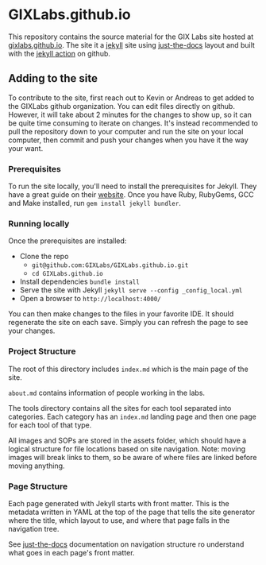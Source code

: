 # GIXLabs.github.io

This repository contains the source material for the GIX Labs site hosted at [gixlabs.github.io](https://gixlabs.github.io).
The site it a [jekyll](https://jekyllrb.com) site using [just-the-docs]() layout and built with the [jekyll action]() on github. 

## Adding to the site

To contribute to the site, first reach out to Kevin or Andreas to get added to the GIXLabs github organization.
You can edit files directly on github. However, it will take about 2 minutes for the changes to show up, so it can be quite time consuming to iterate on changes. 
It's instead recommended to pull the repository down to your computer and run the site on your local computer, then commit and push your changes when you have it the way your want.

### Prerequisites 

To run the site locally, you'll need to install the prerequisites for Jekyll. 
They have a great guide on their [website](). 
Once you have Ruby, RubyGems, GCC and Make installed, run `gem install jekyll bundler`.

### Running locally

Once the prerequisites are installed:

- Clone the repo 
  - `git@github.com:GIXLabs/GIXLabs.github.io.git`
  - `cd GIXLabs.github.io`
- Install dependencies `bundle install`
- Serve the site with Jekyll `jekyll serve --config _config_local.yml` 
- Open a browser to `http://localhost:4000/`

You can then make changes to the files in your favorite IDE. 
It should regenerate the site on each save. 
Simply you can refresh the page to see your changes. 

### Project Structure

The root of this directory includes `index.md` which is the main page of the site. 

`about.md` contains information of people working in the labs.

The tools directory contains all the sites for each tool separated into categories. Each category has an `index.md` landing page and then one page for each tool of that type. 

All images and SOPs are stored in the assets folder, which should have a logical structure for file locations based on site navigation. Note: moving images will break links to them, so be aware of where files are linked before moving anything.

### Page Structure

Each page generated with Jekyll starts with front matter. 
This is the metadata written in YAML at the top of the page that tells the site generator where the title, which layout to use, and where that page falls in the navigation tree. 

See [just-the-docs](https://just-the-docs.github.io/just-the-docs/docs/navigation-structure/) documentation on navigation structure ro understand what goes in each page's front matter. 